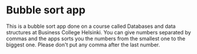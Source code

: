 # Bubble sort app

This is a bubble sort app done on a course called Databases and data structures at Business College Helsinki. You can give numbers separated by commas and the apps sorts you the numbers from the smallest one to the biggest one. Please don't put any comma after the last number.
